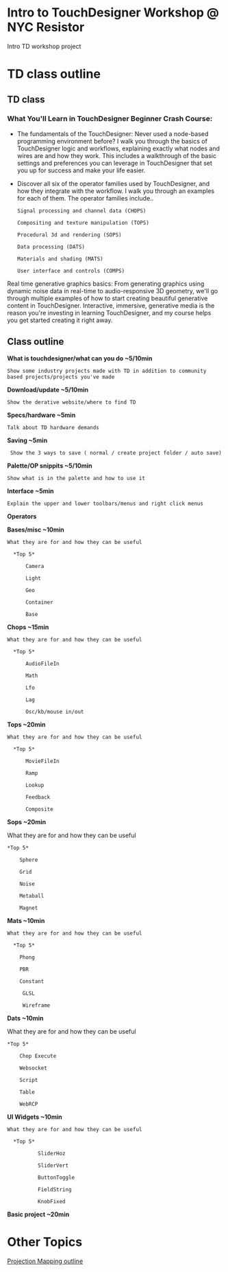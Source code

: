 # Intro to TouchDesigner Workshop @ NYC Resistor
Intro TD workshop project

# TD class outline

## **TD class**

### **What You'll Learn in TouchDesigner Beginner Crash Course:**

- The fundamentals of the TouchDesigner: Never used a node-based programming environment before? I walk you through the basics of TouchDesigner logic and workflows, explaining exactly what nodes and wires are and how they work. This includes a walkthrough of the basic settings and preferences you can leverage in TouchDesigner that set you up for success and make your life easier.
- Discover all six of the operator families used by TouchDesigner, and how they integrate with the workflow. I walk you through an examples for each of them. The operator families include..

      Signal processing and channel data (CHOPS)

      Compositing and texture manipulation (TOPS)

      Procedural 3d and rendering (SOPS)

      Data processing (DATS)

      Materials and shading (MATS)

      User interface and controls (COMPS)

Real time generative graphics basics: From generating graphics using dynamic noise data in real-time to audio-responsive 3D geometry, we'll go through multiple examples of how to start creating beautiful generative content in TouchDesigner. Interactive, immersive, generative media is the reason you're investing in learning TouchDesigner, and my course helps you get started creating it right away.

## **Class outline**

**What is touchdesigner/what can you do ~5/10min**

    Show some industry projects made with TD in addition to community based projects/projects you've made

**Download/update ~5/10min**

    Show the derative website/where to find TD

**Specs/hardware ~5min**

    Talk about TD hardware demands

**Saving ~5min**

     Show the 3 ways to save ( normal / create project folder / auto save)

**Palette/OP snippits ~5/10min**

    Show what is in the palette and how to use it

**Interface ~5min**

    Explain the upper and lower toolbars/menus and right click menus

**Operators**

**Bases/misc ~10min**

    What they are for and how they can be useful

      *Top 5*

          Camera

          Light

          Geo

          Container

          Base

**Chops ~15min**

    What they are for and how they can be useful

      *Top 5*

          AudioFileIn

          Math

          Lfo

          Lag

          Osc/kb/mouse in/out

**Tops ~20min**

    What they are for and how they can be useful

      *Top 5*

          MovieFileIn

          Ramp

          Lookup

          Feedback

          Composite

**Sops ~20min**

  What they are for and how they can be useful

    *Top 5*

        Sphere

        Grid

        Noise

        Metaball
 
        Magnet

**Mats ~10min**

    What they are for and how they can be useful

      *Top 5*

        Phong

        PBR

        Constant

         GLSL 

         Wireframe

**Dats ~10min**

  What they are for and how they can be useful

    *Top 5*

        Chop Execute

        Websocket

        Script

        Table

        WebRCP

**UI Widgets ~10min**

    What they are for and how they can be useful

      *Top 5*

              SliderHoz

              SliderVert

              ButtonToggle

              FieldString

              KnobFixed

**Basic project ~20min**

# Other Topics

[Projection Mapping outline](https://www.notion.so/Projection-Mapping-outline-b022e0b9b098499ca334642dccc8b147)
